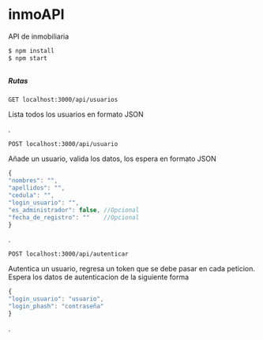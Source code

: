 # inmoAPI
API de inmobiliaria

```javascript
$ npm install
$ npm start
```

##

##### Rutas

```
GET localhost:3000/api/usuarios
```

 Lista todos los usuarios en formato JSON
 
 .
 
```
POST localhost:3000/api/usuario
```

Añade un usuario, valida los datos, los espera en formato JSON

```javascript
{
"nombres": "",
"apellidos": "",
"cedula": "",
"login_usuario": "",
"es_administrador": false, //Opcional
"fecha_de_registro": ""    //Opcional
}
```



.
```
POST localhost:3000/api/autenticar
```
Autentica un usuario, regresa un token que se debe pasar en cada peticion. Espera los datos de autenticacion de la siguiente forma
```javascript
{
"login_usuario": "usuario",
"login_phash": "contraseña"
}
```

.
